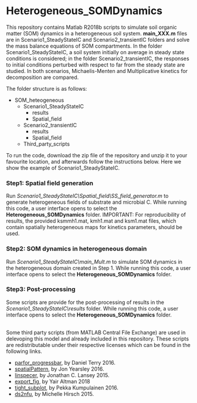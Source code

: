 # Heterogeneous_SOMDynamics

This repository contains Matlab R2018b scripts to simulate soil organic matter (SOM) dynamics in a heterogeneous soil system. **main_XXX.m** files are in Scenario1_SteadyStateIC and Scenario2_transientIC folders and solve the mass balance equations of SOM compartments. In the folder Scenario1_SteadyStateIC, a soil system initially on average in steady state conditions is considered; in the folder Scenario2_transientIC, the responses to initial conditions perturbed with respect to far from the steady state are studied. In both scenarios, Michaelis-Menten and Multiplicative kinetics for decomposition are compared.

The folder structure is as follows:

- SOM_heteogeneous
    - Scenario1_SteadyStateIC
        - results
        - Spatial_field
    - Scenario2_transientIC
        - results
        - Spatial_field
    - Third_party_scripts


To run the code, download the zip file of the repository and unzip it to your favourite location, and afterwards follow the instructions below. Here we show the example of Scenario1_SteadyStateIC.
<br/>
### Step1: Spatial field generation
Run *Scenario1_SteadyStateIC\Spatial_field\SS_field_generator.m* to generate heterogeneous fields of substrate and microbial C. While running this code, a user interface opens to select the **Heterogeneous_SOMDynamics** folder. IMPORTANT: For reproducibility of results, the provided ksmmh1.mat, kmh1.mat and ksm1.mat files, which contain spatially heterogeneous maps for kinetics parameters, should be used.
### Step2: SOM dynamics in heterogeneous domain
Run *Scenario1_SteadyStateIC\main_Mult.m* to simulate SOM dynamics in the heterogeneous domain created in Step 1. While running this code, a user interface opens to select the **Heterogeneous_SOMDynamics** folder.
### Step3: Post-processing
Some scripts are provide for the post-processing of results in the *Scenario1_SteadyStateIC\results* folder. While running this code, a user interface opens to select the **Heterogeneous_SOMDynamics** folder.

<br/>
Some third party scripts (from MATLAB Central File Exchange) are used in delevoping this model and already included in this repository. These scripts are redistributable under their respective licenses which can be found in the following links.

* [parfor_progressbar](https://www.mathworks.com/matlabcentral/fileexchange/53773-parfor_progressbar), by Daniel Terry 2016. 
* [spatialPattern](https://se.mathworks.com/matlabcentral/fileexchange/5091-generate-spatial-data), by Jon Yearsley 2016.
* [linspecer]( https://se.mathworks.com/matlabcentral/fileexchange/42673-beautiful-and-distinguishable-line-colors-colormap), by  Jonathan C. Lansey 2015.
* [export_fig](https://se.mathworks.com/matlabcentral/fileexchange/23629-export_fig), by Yair Altman 2018
* [tight_subplot](https://se.mathworks.com/matlabcentral/fileexchange/27991-tight_subplot-nh-nw-gap-marg_h-marg_w), by  Pekka Kumpulainen 2016.
* [ds2nfu](https://se.mathworks.com/matlabcentral/fileexchange/10656-data-space-to-figure-units-conversion), by Michelle Hirsch 2015.
